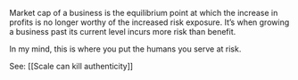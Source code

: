 Market cap of a business is the equilibrium point at which the increase in profits is no longer worthy of the increased risk exposure. It’s when growing a business past its current level incurs more risk than benefit.

In my mind, this is where you put the humans you serve at risk.

See: [[Scale can kill authenticity]]